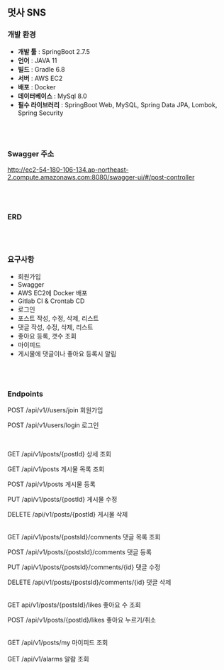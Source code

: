 ## 멋사 SNS  

### 개발 환경


- **개발 툴** : SpringBoot 2.7.5
- **언어** : JAVA 11
- **빌드** : Gradle 6.8
- **서버** : AWS EC2
- **배포** : Docker
- **데이터베이스** : MySql 8.0
- **필수 라이브러리** : SpringBoot Web, MySQL, Spring Data JPA, Lombok, Spring Security

<br/></br>
### Swagger 주소 
http://ec2-54-180-106-134.ap-northeast-2.compute.amazonaws.com:8080/swagger-ui/#/post-controller

<br/></br>
### ERD



<br/></br>
### 요구사항
- 회원가입
- Swagger
- AWS EC2에 Docker 배포
- Gitlab CI & Crontab CD
- 로그인
- 포스트 작성, 수정, 삭제, 리스트
- 댓글 작성, 수정, 삭제, 리스트
- 좋아요 등록, 갯수 조회
- 마이피드
- 게시물에 댓글이나 좋아요 등록시 알림


<br/></br>
### Endpoints
POST /api/v1//users/join 회원가입 

POST /api/v1/users/login 로그인 

<br>

GET /api/v1/posts/{postId} 상세 조회

GET /api/v1/posts 게시물 목록 조회

POST /api/v1/posts 게시물 등록

PUT /api/v1/posts/{postId} 게시물 수정

DELETE /api/v1/posts/{postId} 게시물 삭제


<br>
GET /api/v1/posts/{postsId}/comments 댓글 목록 조회 

POST /api/v1/posts/{postsId}/comments 댓글 등록

PUT /api/v1/posts/{postsId}/comments/{id} 댓글 수정

DELETE /api/v1/posts/{postsId}/comments/{id} 댓글 삭제

<br>
GET api/v1/posts/{postsId}/likes 좋아요 수 조회

POST /api/v1/posts/{postId}/likes 좋아요 누르기/취소


<br>
GET /api/v1/posts/my 마이피드 조회
<br>

<br>
GET /api/v1/alarms 알람 조회
